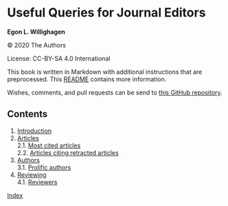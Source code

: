# Useful Queries for Journal Editors


**Egon L. Willighagen**

© 2020 The Authors

License: CC-BY-SA 4.0 International

This book is written in Markdown with additional instructions that are preprocessed.
This [README](https://github.com/jcheminform/useful-queries/blob/master/README.md)
contains more information.

Wishes, comments, and pull requests can be send to
[this GitHub repository](https://github.com/jcheminform/useful-queries/).

## Contents

1. [Introduction](intro.md) <br />
2. [Articles](articles.md) <br />
2.1. [Most cited articles](articles.md#most-cited-articles) <br />
2.2. [Articles citing retracted articles](articles.md#articles-citing-retracted-articles) <br />
3. [Authors](authors.md) <br />
3.1. [Prolific authors](authors.md#prolific-authors) <br />
4. [Reviewing](reviewing.md) <br />
4.1. [Reviewers](reviewing.md#reviewers) <br />

[Index](indexList.md) <br />
